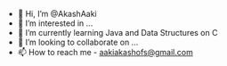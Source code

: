 - 👋 Hi, I’m @AkashAaki
- 👀 I’m interested in ...
- 🌱 I’m currently learning Java and Data Structures on C
- 💞️ I’m looking to collaborate on ...
- 📫 How to reach me - aakiakashofs@gmail.com

<!---
AkashAaki/AkashAaki is a ✨ special ✨ repository because its `README.md` (this file) appears on your GitHub profile.
You can click the Preview link to take a look at your changes.
--->
